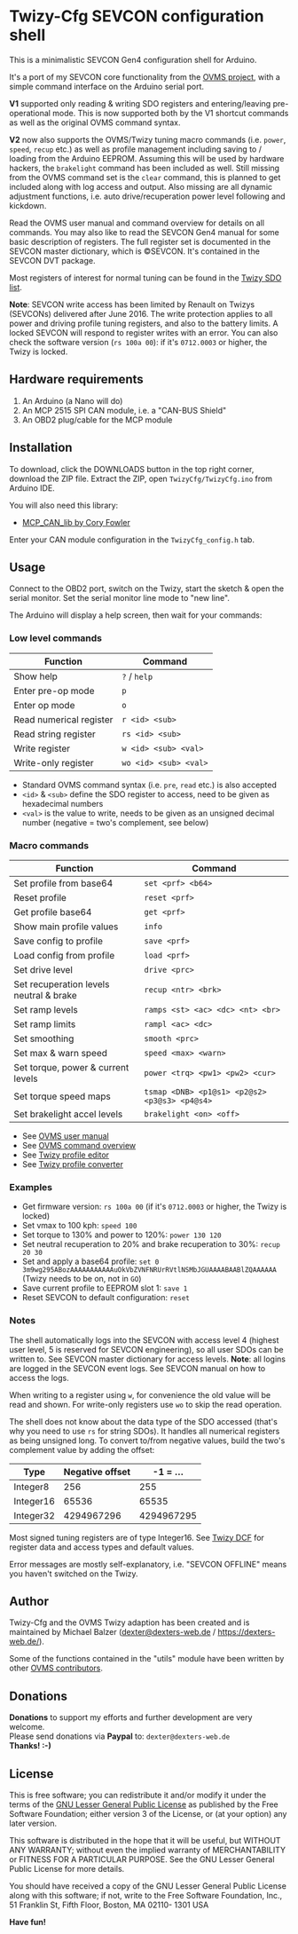 # Twizy-Cfg SEVCON configuration shell

This is a minimalistic SEVCON Gen4 configuration shell for Arduino.

It's a port of my SEVCON core functionality from the [OVMS project](https://github.com/openvehicles/Open-Vehicle-Monitoring-System), with a simple command interface on the Arduino serial port.

**V1** supported only reading & writing SDO registers and entering/leaving pre-operational mode. This is now supported both by the V1 shortcut commands as well as the original OVMS command syntax.

**V2** now also supports the OVMS/Twizy tuning macro commands (i.e. `power`, `speed`, `recup` etc.) as well as profile management including saving to / loading from the Arduino EEPROM. Assuming this will be used by hardware hackers, the `brakelight` command has been included as well. Still missing from the OVMS command set is the `clear` command, this is planned to get included along with log access and output. Also missing are all dynamic adjustment functions, i.e. auto drive/recuperation power level following and kickdown.

Read the OVMS user manual and command overview for details on all commands. You may also like to read the SEVCON Gen4 manual for some basic description of registers. The full register set is documented in the SEVCON master dictionary, which is ©SEVCON. It's contained in the SEVCON DVT package.

Most registers of interest for normal tuning can be found in the [Twizy SDO list](extras/Twizy-SDO-List.ods).

**Note**: SEVCON write access has been limited by Renault on Twizys (SEVCONs) delivered after June 2016. The write protection applies to all power and driving profile tuning registers, and also to the battery limits. A locked SEVCON will respond to register writes with an error. You can also check the software version (`rs 100a 00`): if it's `0712.0003` or higher, the Twizy is locked.


## Hardware requirements

1. An Arduino (a Nano will do)
2. An MCP 2515 SPI CAN module, i.e. a "CAN-BUS Shield"
3. An OBD2 plug/cable for the MCP module


## Installation

To download, click the DOWNLOADS button in the top right corner, download the ZIP file. Extract the ZIP, open `TwizyCfg/TwizyCfg.ino` from Arduino IDE.

You will also need this library:
  - [MCP_CAN_lib by Cory Fowler](https://github.com/coryjfowler/MCP_CAN_lib)

Enter your CAN module configuration in the `TwizyCfg_config.h` tab.


## Usage

Connect to the OBD2 port, switch on the Twizy, start the sketch & open the serial monitor. Set the serial monitor line mode to "new line".

The Arduino will display a help screen, then wait for your commands:


### Low level commands

| Function | Command |
| --- | --- |
| Show help | `?` / `help` |
| Enter pre-op mode | `p` |
| Enter op mode | `o` |
| Read numerical register | `r <id> <sub>` |
| Read string register | `rs <id> <sub>` |
| Write register | `w <id> <sub> <val>` |
| Write-only register | `wo <id> <sub> <val>` |

  - Standard OVMS command syntax (i.e. `pre`, `read` etc.) is also accepted
  - `<id>` & `<sub>` define the SDO register to access, need to be given as hexadecimal numbers
  - `<val>` is the value to write, needs to be given as an unsigned decimal number (negative = two's complement, see below)


### Macro commands

| Function | Command |
| --- | --- |
| Set profile from base64 | `set <prf> <b64>` |
| Reset profile | `reset <prf>` |
| Get profile base64 | `get <prf>` |
| Show main profile values | `info` |
| Save config to profile | `save <prf>` |
| Load config from profile | `load <prf>` |
| Set drive level | `drive <prc>` |
| Set recuperation levels neutral & brake | `recup <ntr> <brk>` |
| Set ramp levels | `ramps <st> <ac> <dc> <nt> <br>` |
| Set ramp limits | `rampl <ac> <dc>` |
| Set smoothing | `smooth <prc>` |
| Set max & warn speed | `speed <max> <warn>` |
| Set torque, power & current levels | `power <trq> <pw1> <pw2> <cur>` |
| Set torque speed maps | `tsmap <DNB> <p1@s1> <p2@s2> <p3@s3> <p4@s4>` |
| Set brakelight accel levels | `brakelight <on> <off>` |

  - See [OVMS user manual](https://github.com/openvehicles/Open-Vehicle-Monitoring-System/raw/master/docs/Renault-Twizy/OVMS-UserGuide-RenaultTwizy.pdf)
  - See [OVMS command overview](https://github.com/openvehicles/Open-Vehicle-Monitoring-System/raw/master/docs/Renault-Twizy/Twizy-Command-Overview.pdf)
  - See [Twizy profile editor](https://dexters-web.de/cfgedit)
  - See [Twizy profile converter](https://dexters-web.de/cfgconv)


### Examples

  - Get firmware version: `rs 100a 00` (if it's `0712.0003` or higher, the Twizy is locked)
  - Set vmax to 100 kph: `speed 100`
  - Set torque to 130% and power to 120%: `power 130 120`
  - Set neutral recuperation to 20% and brake recuperation to 30%: `recup 20 30`
  - Set and apply a base64 profile: `set 0 3m9wg295ABozAAAAAAAAAAAuOkVbZVNFNRUrRVtlNSMbJGUAAAABAABlZQAAAAAA` (Twizy needs to be on, not in `GO`)
  - Save current profile to EEPROM slot 1: `save 1`
  - Reset SEVCON to default configuration: `reset`


### Notes

The shell automatically logs into the SEVCON with access level 4 (highest user level, 5 is reserved for SEVCON engineering), so all user SDOs can be written to. See SEVCON master dictionary for access levels. **Note**: all logins are logged in the SEVCON event logs. See SEVCON manual on how to access the logs.

When writing to a register using `w`, for convenience the old value will be read and shown. For write-only registers use `wo` to skip the read operation.

The shell does not know about the data type of the SDO accessed (that's why you need to use `rs` for string SDOs). It handles all numerical registers as being unsigned long. To convert to/from negative values, build the two's complement value by adding the offset:

| Type | Negative offset | -1 = … |
| --- | --- | --- |
| Integer8 | 256 | 255 |
| Integer16 | 65536 | 65535 |
| Integer32 | 4294967296 | 4294967295 |

Most signed tuning registers are of type Integer16. See [Twizy DCF](extras/Twizy-DCF-0712-0002.ods) for register data and access types and default values.

Error messages are mostly self-explanatory, i.e. "SEVCON OFFLINE" means you haven't switched on the Twizy.


## Author

Twizy-Cfg and the OVMS Twizy adaption has been created and is maintained by Michael Balzer (<dexter@dexters-web.de> / https://dexters-web.de/).

Some of the functions contained in the "utils" module have been written by other [OVMS contributors](https://github.com/openvehicles/Open-Vehicle-Monitoring-System/graphs/contributors).


## Donations

**Donations** to support my efforts and further development are very welcome.  
Please send donations via **Paypal** to: `dexter@dexters-web.de`  
**Thanks! :-)**


## License

This is free software; you can redistribute it and/or modify it under the terms of the [GNU Lesser General Public License](https://www.gnu.org/licenses/lgpl.html) as published by the Free Software Foundation; either version 3 of the License, or (at your option) any later version.

This software is distributed in the hope that it will be useful, but WITHOUT ANY WARRANTY; without even the implied warranty of MERCHANTABILITY or FITNESS FOR A PARTICULAR PURPOSE.  See the GNU Lesser General Public License for more details.

You should have received a copy of the GNU Lesser General Public License along with this software; if not, write to the Free Software Foundation, Inc., 51 Franklin St, Fifth Floor, Boston, MA  02110- 1301  USA


**Have fun!**
